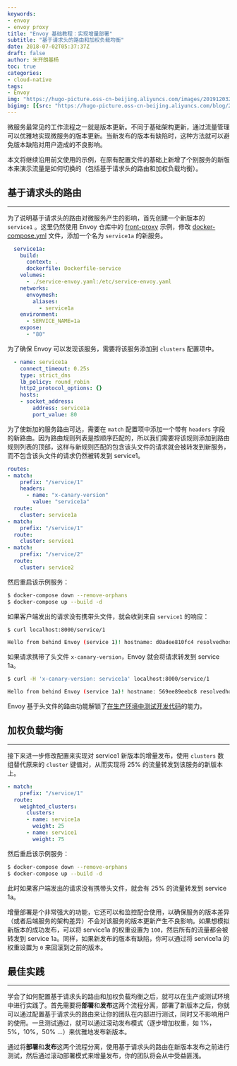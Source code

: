 ```yaml
---
keywords:
- envoy
- envoy proxy
title: "Envoy 基础教程：实现增量部署"
subtitle: "基于请求头的路由和加权负载均衡"
date: 2018-07-02T05:37:37Z
draft: false
author: 米开朗基杨
toc: true
categories:
- cloud-native
tags:
- Envoy
img: "https://hugo-picture.oss-cn-beijing.aliyuncs.com/images/20191203203329.png"
bigimg: [{src: "https://hugo-picture.oss-cn-beijing.aliyuncs.com/blog/2019-04-27-080627.jpg"}]
---
```


微服务最常见的工作流程之一就是版本更新。不同于基础架构更新，通过流量管理可以优雅地实现微服务的版本更新。当新发布的版本有缺陷时，这种方法就可以避免版本缺陷对用户造成的不良影响。

本文将继续沿用前文使用的示例，在原有配置文件的基础上新增了个别服务的新版本来演示流量是如何切换的（包括基于请求头的路由和加权负载均衡）。

## 基于请求头的路由

----

为了说明基于请求头的路由对微服务产生的影响，首先创建一个新版本的 `service1` 。这里仍然使用 Envoy 仓库中的 [front-proxy](https://github.com/envoyproxy/envoy/tree/master/examples/front-proxy) 示例，修改 [docker-compose.yml](https://github.com/envoyproxy/envoy/blob/master/examples/front-proxy/docker-compose.yml) 文件，添加一个名为 `service1a` 的新服务。

```yaml
  service1a:
    build:
      context: .
      dockerfile: Dockerfile-service
    volumes:
      - ./service-envoy.yaml:/etc/service-envoy.yaml
    networks:
      envoymesh:
        aliases:
          - service1a
    environment:
      - SERVICE_NAME=1a
    expose:
      - "80"
```

为了确保 Envoy 可以发现该服务，需要将该服务添加到 `clusters` 配置项中。

```yaml
  - name: service1a
    connect_timeout: 0.25s
    type: strict_dns
    lb_policy: round_robin
    http2_protocol_options: {}
    hosts:
    - socket_address:
        address: service1a
        port_value: 80
```

为了使新加的服务路由可达，需要在 `match` 配置项中添加一个带有 `headers` 字段的新路由。因为路由规则列表是按顺序匹配的，所以我们需要将该规则添加到路由规则列表的顶部，这样与新规则匹配的包含该头文件的请求就会被转发到新服务，而不包含该头文件的请求仍然被转发到 service1。

```yaml
routes:
- match:
    prefix: "/service/1"
    headers:
      - name: "x-canary-version"
        value: "service1a"
  route:
    cluster: service1a
- match:
    prefix: "/service/1"
  route:
    cluster: service1
- match:
    prefix: "/service/2"
  route:
    cluster: service2
```

然后重启该示例服务：

```bash
$ docker-compose down --remove-orphans
$ docker-compose up --build -d
```

如果客户端发出的请求没有携带头文件，就会收到来自 `service1` 的响应：

```bash
$ curl localhost:8000/service/1

Hello from behind Envoy (service 1)! hostname: d0adee810fc4 resolvedhostname: 172.18.0.2
```

如果请求携带了头文件 `x-canary-version`，Envoy 就会将请求转发到 service 1a。

```bash
$ curl -H 'x-canary-version: service1a' localhost:8000/service/1

Hello from behind Envoy (service 1a)! hostname: 569ee89eebc8 resolvedhostname: 172.18.0.6
```

Envoy 基于头文件的路由功能解锁了[在生产环境中测试开发代码](https://opensource.com/article/17/8/testing-production)的能力。

## 加权负载均衡

----

接下来进一步修改配置来实现对 service1 新版本的增量发布，使用 `clusters` 数组替代原来的 `cluster` 键值对，从而实现将 25% 的流量转发到该服务的新版本上。

```yaml
- match:
    prefix: "/service/1"
  route:
    weighted_clusters:
      clusters:
      - name: service1a
        weight: 25
      - name: service1
        weight: 75
```

然后重启该示例服务：

```bash
$ docker-compose down --remove-orphans
$ docker-compose up --build -d
```

此时如果客户端发出的请求没有携带头文件，就会有 25% 的流量转发到 service 1a。

增量部署是个非常强大的功能，它还可以和监控配合使用，以确保服务的版本差异（或者后端服务的架构差异）不会对该服务的版本更新产生不良影响。如果想模拟新版本的成功发布，可以将 service1a 的权重设置为 `100`，然后所有的流量都会被转发到 service 1a。同样，如果新发布的版本有缺陷，你可以通过将 service1a 的权重设置为 `0` 来回滚到之前的版本。

## 最佳实践

----

学会了如何配置基于请求头的路由和加权负载均衡之后，就可以在生产或测试环境中进行实践了。首先需要将**部署**和**发布**这两个流程分离，部署了新版本之后，你就可以通过配置基于请求头的路由来让你的团队在内部进行测试，同时又不影响用户的使用。一旦测试通过，就可以通过滚动发布模式（逐步增加权重，如 1%，5%，10%，50% ...）来优雅地发布新版本。

通过将**部署**和**发布**这两个流程分离，使用基于请求头的路由在新版本发布之前进行测试，然后通过滚动部署模式来增量发布，你的团队将会从中受益匪浅。


